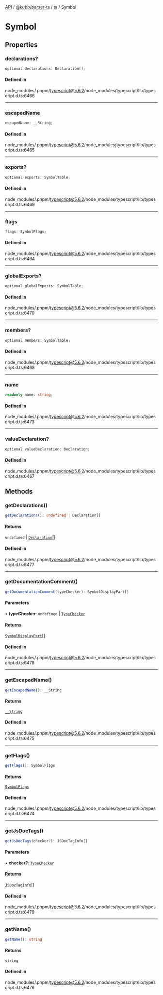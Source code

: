[API](../../../../../packages.md) / [@kubb/parser-ts](../../../index.md) / [ts](../index.md) / Symbol

# Symbol

## Properties

### declarations?

```ts
optional declarations: Declaration[];
```

#### Defined in

node\_modules/.pnpm/typescript@5.6.2/node\_modules/typescript/lib/typescript.d.ts:6466

***

### escapedName

```ts
escapedName: __String;
```

#### Defined in

node\_modules/.pnpm/typescript@5.6.2/node\_modules/typescript/lib/typescript.d.ts:6465

***

### exports?

```ts
optional exports: SymbolTable;
```

#### Defined in

node\_modules/.pnpm/typescript@5.6.2/node\_modules/typescript/lib/typescript.d.ts:6469

***

### flags

```ts
flags: SymbolFlags;
```

#### Defined in

node\_modules/.pnpm/typescript@5.6.2/node\_modules/typescript/lib/typescript.d.ts:6464

***

### globalExports?

```ts
optional globalExports: SymbolTable;
```

#### Defined in

node\_modules/.pnpm/typescript@5.6.2/node\_modules/typescript/lib/typescript.d.ts:6470

***

### members?

```ts
optional members: SymbolTable;
```

#### Defined in

node\_modules/.pnpm/typescript@5.6.2/node\_modules/typescript/lib/typescript.d.ts:6468

***

### name

```ts
readonly name: string;
```

#### Defined in

node\_modules/.pnpm/typescript@5.6.2/node\_modules/typescript/lib/typescript.d.ts:6473

***

### valueDeclaration?

```ts
optional valueDeclaration: Declaration;
```

#### Defined in

node\_modules/.pnpm/typescript@5.6.2/node\_modules/typescript/lib/typescript.d.ts:6467

## Methods

### getDeclarations()

```ts
getDeclarations(): undefined | Declaration[]
```

#### Returns

`undefined` \| [`Declaration`](Declaration.md)[]

#### Defined in

node\_modules/.pnpm/typescript@5.6.2/node\_modules/typescript/lib/typescript.d.ts:6477

***

### getDocumentationComment()

```ts
getDocumentationComment(typeChecker): SymbolDisplayPart[]
```

#### Parameters

• **typeChecker**: `undefined` \| [`TypeChecker`](TypeChecker.md)

#### Returns

[`SymbolDisplayPart`](../namespaces/server/namespaces/protocol/interfaces/SymbolDisplayPart.md)[]

#### Defined in

node\_modules/.pnpm/typescript@5.6.2/node\_modules/typescript/lib/typescript.d.ts:6478

***

### getEscapedName()

```ts
getEscapedName(): __String
```

#### Returns

[`__String`](../type-aliases/String.md)

#### Defined in

node\_modules/.pnpm/typescript@5.6.2/node\_modules/typescript/lib/typescript.d.ts:6475

***

### getFlags()

```ts
getFlags(): SymbolFlags
```

#### Returns

[`SymbolFlags`](../enumerations/SymbolFlags.md)

#### Defined in

node\_modules/.pnpm/typescript@5.6.2/node\_modules/typescript/lib/typescript.d.ts:6474

***

### getJsDocTags()

```ts
getJsDocTags(checker?): JSDocTagInfo[]
```

#### Parameters

• **checker?**: [`TypeChecker`](TypeChecker.md)

#### Returns

[`JSDocTagInfo`](JSDocTagInfo.md)[]

#### Defined in

node\_modules/.pnpm/typescript@5.6.2/node\_modules/typescript/lib/typescript.d.ts:6479

***

### getName()

```ts
getName(): string
```

#### Returns

`string`

#### Defined in

node\_modules/.pnpm/typescript@5.6.2/node\_modules/typescript/lib/typescript.d.ts:6476
